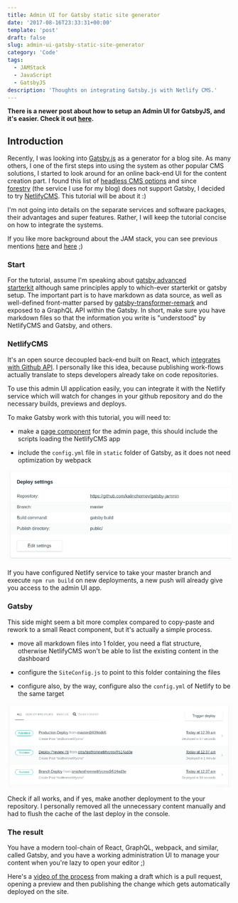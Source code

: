 ```yaml
---
title: Admin UI for Gatsby static site generator
date: '2017-08-16T23:33:31+00:00'
template: 'post'
draft: false
slug: admin-ui-gatsby-static-site-generator
category: 'Code'
tags:
  - JAMStack
  - JavaScript
  - GatsbyJS
description: 'Thoughts on integrating Gatsby.js with Netlify CMS.'
---
```


**There is a newer post about how to setup an Admin UI for GatsbyJS, and it's easier. Check it out [here](/cms-gatsbyjs).**

## Introduction

Recently, I was looking into [Gatsby.js](https://www.gatsbyjs.org/) as a generator for a blog site. As many others, I one of the first steps into using the system as other popular CMS solutions, I started to look around for an online back-end UI for the content creation part. I found this list of [headless CMS options](https://headlesscms.org/) and since [forestry](https://forestry.io/) (the service I use for my blog) does not support Gatsby, I decided to try [NetlifyCMS](https://www.netlifycms.org/). This tutorial will be about it :)

I'm not going into details on the separate services and software packages, their advantages and super features. Rather, I will keep the tutorial concise on how to integrate the systems.

If you like more background about the JAM stack, you can see previous mentions [here](/march-digest-2017/#jam-stack) and [here](/releasing-new-blog/) ;)

### Start

For the tutorial, assume I'm speaking about [gatsby advanced starterkit](https://github.com/Vagr9K/gatsby-advanced-starter) although same principles apply to which-ever starterkit or gatsby setup. The important part is to have markdown as data source, as well as well-defined front-matter parsed by [gatsby-transformer-remark](https://github.com/gatsbyjs/gatsby/tree/master/packages/gatsby-transformer-remark) and exposed to a GraphQL API within the Gatsby. In short, make sure you have markdown files so that the information you write is "understood" by NetlifyCMS and Gatsby, and others.

### NetlifyCMS

It's an open source decoupled back-end built on React, which [integrates with Github API](https://www.netlifycms.org/docs/intro/). I personally like this idea, because publishing work-flows actually translate to steps developers already take on code repositories.

To use this admin UI application easily, you can integrate it with the Netlify service which will watch for changes in your github repository and do the necessary builds, previews and deploys.

To make Gatsby work with this tutorial, you will need to:

- make a [page component](https://www.gatsbyjs.org/docs/building-with-components/#page-components) for the admin page, this should include the scripts loading the NetlifyCMS app

- include the `config.yml` file in `static` folder of Gatsby, as it does not need optimization by webpack

![Deployment settings in Netlify](/media//deployment-settings-netlify.png)

If you have configured Netlify service to take your master branch and execute `npm run build` on new deployments, a new push will already give you access to the admin UI app.

### Gatsby

This side might seem a bit more complex compared to copy-paste and rework to a small React component, but it's actually a simple process.

- move all markdown files into 1 folder, you need a flat structure, otherwise NetlifyCMS won't be able to list the existing content in the dashboard

- configure the `SiteConfig.js` ​to point to this folder containing the files

- configure also, by the way, configure also the `config.yml` of Netlify to be the same target

![Netlify deployments](/media//netlify-deployments.png)

Check if all works, and if yes, make another deployment to the your repository. I personally removed all the unnecessary content manually and had to flush the cache of the last deploy in the console.

### The result

You have a modern tool-chain of React, GraphQL, webpack, and similar, called Gatsby, and you have a working administration UI to manage your content when you're lazy to open your editor ;)

Here's a [video of the process](https://github.com/kalinchernev/kalinchernev.github.io/blob/blog/static/videos/netlify-cms-gatsby.mp4) from making a draft which is a pull request, opening a preview and then publishing the change which gets automatically deployed on the site.
